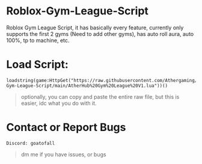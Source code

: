 # Roblox-Gym-League-Script
Roblox Gym League Script, it has basically every feature, currently only supports the first 2 gyms (Need to add other gyms), has auto roll aura, auto 100%, tp to machine, etc. 

# Load Script:
```
loadstring(game:HttpGet("https://raw.githubusercontent.com/Athergaming/Roblox-Gym-League-Script/main/AtherHub%20Gym%20League%20V1.lua"))()
```

> optionally, you can copy and paste the entire raw file, but this is easier, idc what you do with it.

# Contact or Report Bugs
``Discord: goatofall``
> dm me if you have issues, or bugs
